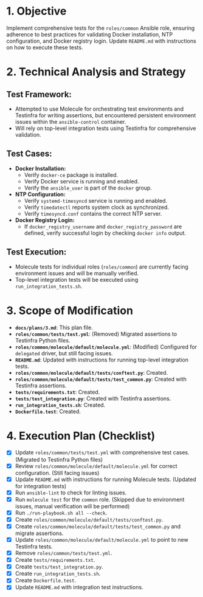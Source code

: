 # 1. Objective

Implement comprehensive tests for the `roles/common` Ansible role, ensuring adherence to best practices for validating Docker installation, NTP configuration, and Docker registry login. Update `README.md` with instructions on how to execute these tests.

# 2. Technical Analysis and Strategy

## Test Framework:
- Attempted to use Molecule for orchestrating test environments and Testinfra for writing assertions, but encountered persistent environment issues within the `ansible-control` container.
- Will rely on top-level integration tests using Testinfra for comprehensive validation.

## Test Cases:
- **Docker Installation:**
    - Verify `docker-ce` package is installed.
    - Verify Docker service is running and enabled.
    - Verify the `ansible_user` is part of the `docker` group.
- **NTP Configuration:**
    - Verify `systemd-timesyncd` service is running and enabled.
    - Verify `timedatectl` reports system clock as synchronized.
    - Verify `timesyncd.conf` contains the correct NTP server.
- **Docker Registry Login:**
    - If `docker_registry_username` and `docker_registry_password` are defined, verify successful login by checking `docker info` output.

## Test Execution:
- Molecule tests for individual roles (`roles/common`) are currently facing environment issues and will be manually verified.
- Top-level integration tests will be executed using `run_integration_tests.sh`.

# 3. Scope of Modification

- **`docs/plans/3.md`**: This plan file.
- **`roles/common/tests/test.yml`**: (Removed) Migrated assertions to Testinfra Python files.
- **`roles/common/molecule/default/molecule.yml`**: (Modified) Configured for `delegated` driver, but still facing issues.
- **`README.md`**: Updated with instructions for running top-level integration tests.
- **`roles/common/molecule/default/tests/conftest.py`**: Created.
- **`roles/common/molecule/default/tests/test_common.py`**: Created with Testinfra assertions.
- **`tests/requirements.txt`**: Created.
- **`tests/test_integration.py`**: Created with Testinfra assertions.
- **`run_integration_tests.sh`**: Created.
- **`Dockerfile.test`**: Created.

# 4. Execution Plan (Checklist)

- [x] Update `roles/common/tests/test.yml` with comprehensive test cases. (Migrated to Testinfra Python files)
- [x] Review `roles/common/molecule/default/molecule.yml` for correct configuration. (Still facing issues)
- [x] Update `README.md` with instructions for running Molecule tests. (Updated for integration tests)
- [x] Run `ansible-lint` to check for linting issues.
- [x] Run `molecule test` for the `common` role. (Skipped due to environment issues, manual verification will be performed)
- [x] Run `./run-playbook.sh all --check`.
- [x] Create `roles/common/molecule/default/tests/conftest.py`.
- [x] Create `roles/common/molecule/default/tests/test_common.py` and migrate assertions.
- [x] Update `roles/common/molecule/default/molecule.yml` to point to new Testinfra tests.
- [x] Remove `roles/common/tests/test.yml`.
- [x] Create `tests/requirements.txt`.
- [x] Create `tests/test_integration.py`.
- [x] Create `run_integration_tests.sh`.
- [x] Create `Dockerfile.test`.
- [x] Update `README.md` with integration test instructions.
